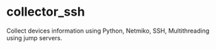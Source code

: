 # collector_ssh

Collect devices information using Python, Netmiko, SSH, Multithreading using jump servers.
